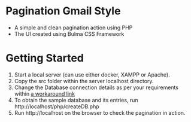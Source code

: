 # Pagination Gmail Style
- A simple and clean pagination action using PHP
- The UI created using Bulma CSS Framework

# Getting Started
1. Start a local server (can use either docker, XAMPP or Apache).
2. Copy the src folder within the server localhost directory.
3. Change the Database connection details as per your requirements within [a workaround link](src/php/connection.php)
3. To obtain the sample database and its entries, run http://localhost/php/createDB.php
3. Run http://localhost on the browser to check the pagination in action.

